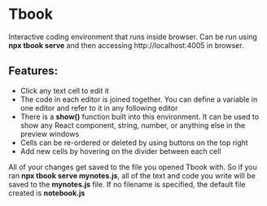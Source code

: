 # Tbook
Interactive coding environment that runs inside browser. Can be run using **npx tbook serve** and then accessing http://localhost:4005 in browser.

## Features:
- Click any text cell to edit it
- The code in each editor is joined together. You can define a variable in one editor and refer to it in any following editor
- There is a **show()** function built into this environment. It can be used to show any React component, string, number, or anything else in the preview windows
- Cells can be re-ordered or deleted by using buttons on the top right
- Add new cells by hovering on the divider between each cell


All of your changes get saved to the file you opened Tbook with. So if you ran **npx tbook serve mynotes.js**, all of the text and code you write 
will be saved to the **mynotes.js** file. If no filename is specified, the default file created is **notebook.js**
